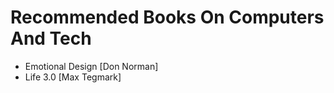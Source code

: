 # Recommended Books On Computers And Tech

- Emotional Design [Don Norman]
- Life 3.0 [Max Tegmark]
